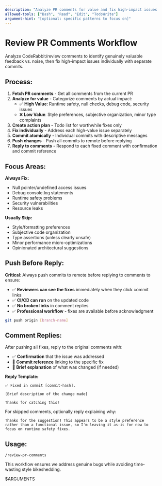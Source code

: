 ```yaml
---
description: "Analyze PR comments for value and fix high-impact issues individually"
allowed-tools: ["Bash", "Read", "Edit", "TodoWrite"]
argument-hint: "[optional: specific patterns to focus on]"
---
```


# Review PR Comments Workflow

Analyze CodeRabbit/review comments to identify genuinely valuable feedback vs. noise, then fix high-impact issues individually with separate commits.

## Process:

1. **Fetch PR comments** - Get all comments from the current PR
2. **Analyze for value** - Categorize comments by actual impact:
   - ✅ **High Value**: Runtime safety, null checks, debug code, security issues
   - ❌ **Low Value**: Style preferences, subjective organization, minor type complaints
3. **Create action plan** - Todo list for worthwhile fixes only
4. **Fix individually** - Address each high-value issue separately  
5. **Commit atomically** - Individual commits with descriptive messages
6. **Push changes** - Push all commits to remote before replying
7. **Reply to comments** - Respond to each fixed comment with confirmation and commit reference

## Focus Areas:

**Always Fix:**
- Null pointer/undefined access issues
- Debug console.log statements
- Runtime safety problems
- Security vulnerabilities
- Resource leaks

**Usually Skip:**
- Style/formatting preferences  
- Subjective code organization
- Type assertions (unless clearly unsafe)
- Minor performance micro-optimizations
- Opinionated architectural suggestions

## Push Before Reply:

**Critical**: Always push commits to remote before replying to comments to ensure:
- ✅ **Reviewers can see the fixes** immediately when they click commit links
- ✅ **CI/CD can run** on the updated code
- ✅ **No broken links** in comment replies
- ✅ **Professional workflow** - fixes are available before acknowledgment

```bash
git push origin [branch-name]
```

## Comment Replies:

After pushing all fixes, reply to the original comments with:
- ✅ **Confirmation** that the issue was addressed
- 🔗 **Commit reference** linking to the specific fix
- 📝 **Brief explanation** of what was changed (if needed)

**Reply Template:**
```
✅ Fixed in commit [commit-hash]. 

[Brief description of the change made]

Thanks for catching this!
```

For skipped comments, optionally reply explaining why:
```
Thanks for the suggestion! This appears to be a style preference rather than a functional issue, so I'm leaving it as-is for now to focus on runtime safety fixes.
```

## Usage:
```
/review-pr-comments
```

This workflow ensures we address genuine bugs while avoiding time-wasting style bikeshedding.

$ARGUMENTS